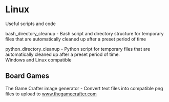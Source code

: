 # Linux
Useful scripts and code

bash_directory_cleanup - Bash script and directory structure for temporary files that are automatically cleaned up after a preset period of time  

python_directory_cleanup - Python script for temporary files that are automatically cleaned up after a preset period of time.  
Windows and Linux compatible

## Board Games
The Game Crafter image generator - Convert text files into compatible png files to upload to www.thegamecrafter.com  
